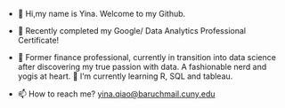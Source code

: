 - 👋 Hi,my name is Yina. Welcome to my Github.
- 👀 Recently completed my Google/ Data Analytics Professional Certificate!
- 💞️ Former finance professional, currently in transition into data science after discovering my true passion with data. 
     A fashionable nerd and yogis at heart.
 🌱 I’m currently learning R, SQL and tableau.

- 📫 How to reach me? yina.qiao@baruchmail.cuny.edu

<!---
yinaS1234/yinaS1234 is a ✨ special ✨ repository because its `README.md` (this file) appears on your GitHub profile.
You can click the Preview link to take a look at your changes.
--->
